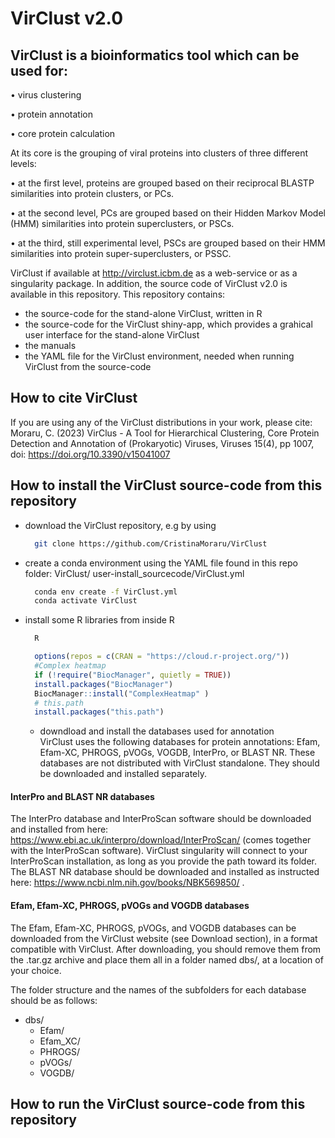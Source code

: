 # VirClust v2.0

## VirClust is a bioinformatics tool which can be used for:  

• virus clustering  

• protein annotation  

• core protein calculation  

At its core is the grouping of viral proteins into clusters of three different levels:  

• at the first level, proteins are grouped based on their reciprocal BLASTP similarities into protein clusters, or PCs.  

• at the second level, PCs are grouped based on their Hidden Markov Model (HMM) similarities into protein superclusters, or PSCs.  

• at the third, still experimental level, PSCs are grouped based on their HMM similarities into protein super-superclusters, or PSSC.  

VirClust if available at http://virclust.icbm.de as a web-service or as a singularity package. In addition, the source code of VirClust v2.0 is available in this repository.
This repository contains:
- the source-code for the stand-alone VirClust, written in R
- the source-code for the VirClust shiny-app, which provides a grahical user interface for the stand-alone VirClust
- the manuals
- the YAML file for the VirClust environment, needed when running VirClust from the source-code


## How to cite VirClust
If you are using any of the VirClust distributions in your work, please cite:  
Moraru, C. (2023) VirClus - A Tool for Hierarchical Clustering, Core Protein Detection and Annotation of (Prokaryotic) Viruses, Viruses 15(4), pp 1007, doi:  https://doi.org/10.3390/v15041007  

## How to install the VirClust source-code from this repository
- download the VirClust repository, e.g by using
  ```bash
    git clone https://github.com/CristinaMoraru/VirClust
  ```
- create a conda environment using the YAML file found in this repo folder: VirClust/ user-install_sourcecode/VirClust.yml
  ```bash
    conda env create -f VirClust.yml
    conda activate VirClust
  ```
- install some R libraries from inside R
  ```bash
    R
  ```
  
  ```R
    options(repos = c(CRAN = "https://cloud.r-project.org/"))
    #Complex heatmap
    if (!require("BiocManager", quietly = TRUE)) 
    install.packages("BiocManager") 
    BiocManager::install("ComplexHeatmap" ) 
    # this.path
    install.packages("this.path")
  ```
  - downdload and install the databases used for annotation  
  VirClust uses the following databases for protein annotations: Efam, Efam-XC, PHROGS, pVOGs, VOGDB, 
  InterPro, or BLAST NR. These databases are not distributed with VirClust standalone. They should be downloaded and 
  installed separately.  
#### InterPro and BLAST NR databases  
  The InterPro database and InterProScan software should be downloaded and installed from here: 
  https://www.ebi.ac.uk/interpro/download/InterProScan/ (comes together with the InterProScan software). VirClust 
  singularity will connect to your InterProScan installation, as long as you provide the path toward its folder.  
  The BLAST NR database should be downloaded and installed as instructed here: 
  https://www.ncbi.nlm.nih.gov/books/NBK569850/ .
#### Efam, Efam-XC, PHROGS, pVOGs and VOGDB databases
The Efam, Efam-XC, PHROGS, pVOGs, and VOGDB databases can be downloaded from the VirClust website 
(see Download section), in a format compatible with VirClust. After downloading, you should remove them from the 
.tar.gz archive and place them all in a folder named dbs/, at a location of your choice.  

The folder structure and the names of the subfolders for each database should be as follows:   
+ dbs/
  + Efam/
  + Efam_XC/
  + PHROGS/
  + pVOGs/
  + VOGDB/

## How to run the VirClust source-code from this repository

